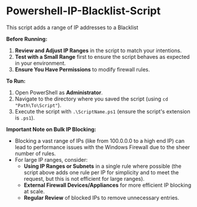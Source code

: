 # Powershell-IP-Blacklist-Script
This script adds a range of IP addresses to a Blacklist

**Before Running:**

1. **Review and Adjust IP Ranges** in the script to match your intentions.
2. **Test with a Small Range** first to ensure the script behaves as expected in your environment.
3. **Ensure You Have Permissions** to modify firewall rules.

**To Run:**

1. Open PowerShell as **Administrator**.
2. Navigate to the directory where you saved the script (using `cd "Path\To\Script"`).
3. Execute the script with `.\ScriptName.ps1` (ensure the script's extension is `.ps1`).

**Important Note on Bulk IP Blocking:**
- Blocking a vast range of IPs (like from 100.0.0.0 to a high end IP) can lead to performance issues with the Windows Firewall due to the sheer number of rules. 
- For large IP ranges, consider:
  - **Using IP Ranges or Subnets** in a single rule where possible (the script above adds one rule per IP for simplicity and to meet the request, but this is not efficient for large ranges).
  - **External Firewall Devices/Appliances** for more efficient IP blocking at scale.
  - **Regular Review** of blocked IPs to remove unnecessary entries.
